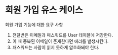 # 회원 가입 유스 케이스

회원 가입 기능에 대한 요구 사항

1. 전달받은 이메일과 패스워드를 User 테이블에 저장한다.
2. 이 때 중복된 이메일이 존재한다면 에러를 발생시킨다.
3. 패스워드는 사람이 읽지 못하게 암호화돼야 한다.